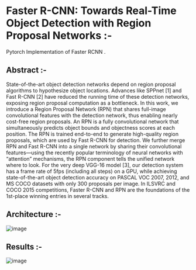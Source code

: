 # Faster R-CNN: Towards Real-Time Object Detection with Region Proposal Networks :- 

Pytorch Implementation of Faster RCNN .

## Abstract :- 
State-of-the-art object detection networks depend on region proposal algorithms to hypothesize object locations.
Advances like SPPnet [1] and Fast R-CNN [2] have reduced the running time of these detection networks, exposing region
proposal computation as a bottleneck. In this work, we introduce a Region Proposal Network (RPN) that shares full-image
convolutional features with the detection network, thus enabling nearly cost-free region proposals. An RPN is a fully convolutional
network that simultaneously predicts object bounds and objectness scores at each position. The RPN is trained end-to-end to
generate high-quality region proposals, which are used by Fast R-CNN for detection. We further merge RPN and Fast R-CNN
into a single network by sharing their convolutional features—using the recently popular terminology of neural networks with
“attention” mechanisms, the RPN component tells the unified network where to look. For the very deep VGG-16 model [3],
our detection system has a frame rate of 5fps (including all steps) on a GPU, while achieving state-of-the-art object detection
accuracy on PASCAL VOC 2007, 2012, and MS COCO datasets with only 300 proposals per image. In ILSVRC and COCO
2015 competitions, Faster R-CNN and RPN are the foundations of the 1st-place winning entries in several tracks.


## Architecture :- 
![image](https://user-images.githubusercontent.com/76057253/134172582-8db9edee-461e-4746-8e0c-0f1d59ca4043.png)


## Results :- 
![image](https://user-images.githubusercontent.com/76057253/134172675-e55c3e72-e1fb-4a64-a81a-0ac06384f22b.png)
